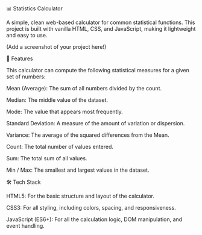 📊 Statistics Calculator

A simple, clean web-based calculator for common statistical functions. This project is built with vanilla HTML, CSS, and JavaScript, making it lightweight and easy to use.

(Add a screenshot of your project here!)

🚀 Features

This calculator can compute the following statistical measures for a given set of numbers:

Mean (Average): The sum of all numbers divided by the count.

Median: The middle value of the dataset.

Mode: The value that appears most frequently.

Standard Deviation: A measure of the amount of variation or dispersion.

Variance: The average of the squared differences from the Mean.

Count: The total number of values entered.

Sum: The total sum of all values.

Min / Max: The smallest and largest values in the dataset.

🛠️ Tech Stack

HTML5: For the basic structure and layout of the calculator.

CSS3: For all styling, including colors, spacing, and responsiveness.

JavaScript (ES6+): For all the calculation logic, DOM manipulation, and event handling.
